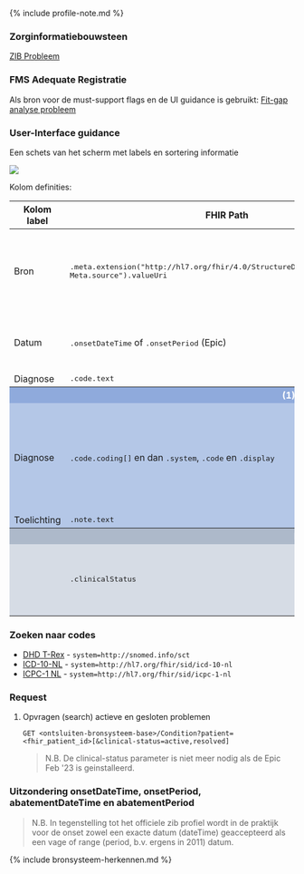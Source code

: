 {% include profile-note.md %}

### Zorginformatiebouwsteen

[ZIB Probleem](https://zibs.nl/wiki/Probleem-v4.1(2017NL))

### FMS Adequate Registratie

Als bron voor de must-support flags en de UI guidance is gebruikt: [Fit-gap analyse probleem](https://amigo.nictiz.nl/uploads/e4a96295-3715-439b-804a-024ca1d7fadf/fit_gap_analyse_Probleeem.pdf)

### User-Interface guidance

Een schets van het scherm met labels en sortering informatie
<div style="clear:both;"><img src="UI-Schets-Problemen.png" class="figure-img img-responsive img-rounded center-block"></div>

Kolom definities:
<table class="grid">
  <thead>
    <th>Kolom label</th>
    <th width="25%">FHIR Path</th>
    <th>FHIR Type</th>
    <th>Zib element</th>
    <th>Toelichting of regels</th>
  </thead>
  <tbody>
    <tr>
      <td>Bron</td>
      <td><samp>.meta.extension("http://hl7.org/fhir/4.0/StructureDefinition/extension-Meta.source").valueUri</samp></td>
      <td><code>string</code></td>
      <td><i>nvt</i></td>
      <td>Lookup adhv uri (AGB-Z of OID) <code>&lt;adressering-base&gt;/Organization?identifier=&lt;.meta.tag.code&gt;</code> en gebruik dan <code>Organization.name</code></td>
    </tr>
    <tr>
      <td>Datum</td>
      <td><samp>.onsetDateTime</samp> of <samp>.onsetPeriod​</samp> (Epic)</td>
      <td><code>dateTime</code> of <code>Period</code></td>
      <td>ProbleemBeginDatum</td>
      <td>Laat één datum zien als de <code>.onsetDateTime</code> of <code>.onsetPeriod</code> hetzelfde is​</td>
    </tr>
    <tr>
      <td>Diagnose​</td>
      <td><samp>.code.text</samp></td>
      <td><code>string​</code></td>
      <td>ProbleemNaam</td>
      <td></td>
    </tr>
    <tr style="background-color:#8faadc; color:white">
      <th colspan="5">(1) UITKLAPVELD</tH>
    </tr>
    <tr style="background-color:#b4c7e7">
      <td>Diagnose</td>
      <td><samp>.code.coding[]</samp> en dan <samp>.system</samp>, <samp>.code</samp> en <samp>.display​</samp></td>
      <td><code>string</code></td>
      <td>ProbleemNaam</td>
      <td>Meerdere codes mogelijk.<br/>Ignore NullFlavor.​<br/>Lookup system label middels <code>&lt;terminologie-base&gt;/CodeSystem?url=&lt;.system&gt;</code> en gebruik dan <code>CodeSystem.title</code></td>
    </tr>
    <tr style="background-color:#b4c7e7">
      <td>Toelichting</td>
      <td><samp>.note.text</samp></td>
      <td><code>string</code></td>
      <td>Toelichting</td>
      <td></td>
    </tr>
    <tr style="background-color:#adb9ca; color:white">
      <th colspan="5">MARKERING</tH>
    </tr>
    <tr style="background-color:#d6dce5">
      <td></td>
      <td><samp>.clinicalStatus</samp></td>
      <td><code>code</code></td>
      <td>ProbleemStatus</td>
      <td>Actueel (active) = groene rijen, dikgedrukt​<br/>
Niet actueel (inactive) = grijze rijen​</td>
    </tr>
  </tbody>
</table>

### Zoeken naar codes

* [DHD T-Rex](https://trex.dhd.nl/) - `system=http://snomed.info/sct`
* [ICD-10-NL](https://terminologie.nictiz.nl/art-decor/claml?collection=icd10-nl-data) - `system=http://hl7.org/fhir/sid/icd-10-nl`
* [ICPC-1 NL](https://viewers.nhg.org/icpcviewer/) - `system=http://hl7.org/fhir/sid/icpc-1-nl`

### Request

1. Opvragen (search) actieve en gesloten problemen

    `GET <ontsluiten-bronsysteem-base>/Condition?patient=<fhir_patient_id>[&clinical-status=active,resolved]`

    <blockquote class="stu-note" markdown="1">
    N.B. De clinical-status parameter is niet meer nodig als de Epic Feb '23 is geinstalleerd.
    </blockquote>

### Uitzondering onsetDateTime, onsetPeriod, abatementDateTime en abatementPeriod

<blockquote class="stu-note" markdown="1">
N.B. In tegenstelling tot het officiele zib profiel wordt in de praktijk voor de onset zowel een exacte datum (dateTime) geaccepteerd als een vage of range (period, b.v. ergens in 2011) datum.
</blockquote>

{% include bronsysteem-herkennen.md %}